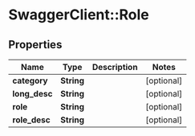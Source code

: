 # SwaggerClient::Role

## Properties
Name | Type | Description | Notes
------------ | ------------- | ------------- | -------------
**category** | **String** |  | [optional] 
**long_desc** | **String** |  | [optional] 
**role** | **String** |  | [optional] 
**role_desc** | **String** |  | [optional] 


